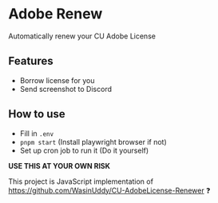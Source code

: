 # Adobe Renew

Automatically renew your CU Adobe License

## Features

- Borrow license for you
- Send screenshot to Discord

## How to use

- Fill in `.env`
- `pnpm start` (Install playwright browser if not)
- Set up cron job to run it (Do it yourself)

**USE THIS AT YOUR OWN RISK**

This project is JavaScript implementation of
https://github.com/WasinUddy/CU-AdobeLicense-Renewer ❓
